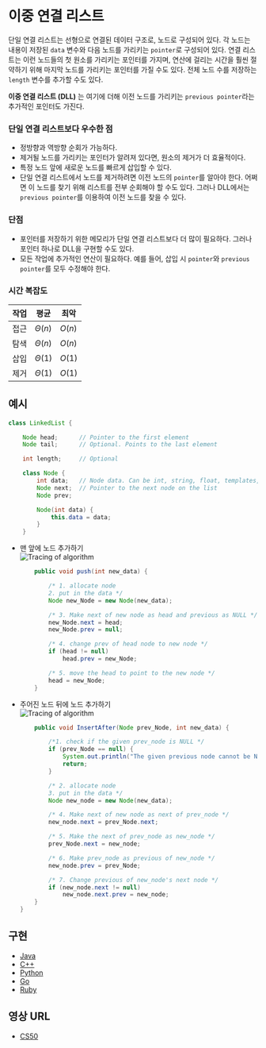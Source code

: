 # 이중 연결 리스트

단일 연결 리스트는 선형으로 연결된 데이터 구조로, 노드로 구성되어 있다. 각 노드는 내용이 저장된 `data` 변수와 다음 노드를 가리키는 `pointer`로 구성되어 있다. 연결 리스트는 이런 노드들의 첫 원소를 가리키는 포인터를 가지며, 연산에 걸리는 시간을 훨씬 절약하기 위해 마지막 노드를 가리키는 포인터를 가질 수도 있다. 전체 노드 수를 저장하는 `length` 변수를 추가할 수도 있다.

**이중 연결 리스트 (DLL)** 는 여기에 더해 이전 노드를 가리키는 `previous pointer`라는 추가적인 포인터도 가진다.

### 단일 연결 리스트보다 우수한 점

- 정방향과 역방향 순회가 가능하다.
- 제거될 노드를 가리키는 포인터가 알려져 있다면, 원소의 제거가 더 효율적이다.
- 특정 노드 앞에 새로운 노드를 빠르게 삽입할 수 있다.
- 단일 연결 리스트에서 노드를 제거하려면 이전 노드의 `pointer`를 알아야 한다. 어쩌면 이 노드를 찾기 위해 리스트를 전부 순회해야 할 수도 있다. 그러나 DLL에서는 `previous pointer`를 이용하여 이전 노드를 찾을 수 있다.

### 단점

- 포인터를 저장하기 위한 메모리가 단일 연결 리스트보다 더 많이 필요하다. 그러나 포인터 하나로 DLL을 구현할 수도 있다.
- 모든 작업에 추가적인 연산이 필요하다. 예를 들어, 삽입 시 `pointer`와 `previous pointer`를 모두 수정해야 한다.

### 시간 복잡도

| 작업 | 평균   | 최악   |
| ---- | ------ | ------ |
| 접근 | $Θ(n)$ | $O(n)$ |
| 탐색 | $Θ(n)$ | $O(n)$ |
| 삽입 | $Θ(1)$ | $O(1)$ |
| 제거 | $Θ(1)$ | $O(1)$ |

## 예시

```java
class LinkedList {

    Node head;      // Pointer to the first element
	Node tail;      // Optional. Points to the last element

	int length;     // Optional

    class Node {
        int data;   // Node data. Can be int, string, float, templates, etc
        Node next;  // Pointer to the next node on the list
        Node prev;

        Node(int data) {
            this.data = data;
        }
    }
```

- 맨 앞에 노드 추가하기  
  ![Tracing of algorithm](https://www.geeksforgeeks.org/wp-content/uploads/gq/2014/03/DLL_add_front1.png)

  ```java
      public void push(int new_data) {

          /* 1. allocate node
          2. put in the data */
          Node new_Node = new Node(new_data);

          /* 3. Make next of new node as head and previous as NULL */
          new_Node.next = head;
          new_Node.prev = null;

          /* 4. change prev of head node to new node */
          if (head != null)
              head.prev = new_Node;

          /* 5. move the head to point to the new node */
          head = new_Node;
      }
  ```

- 주어진 노드 뒤에 노드 추가하기  
  ![Tracing of algorithm](https://www.geeksforgeeks.org/wp-content/uploads/gq/2014/03/DLL_add_middle1.png)

  ```java
      public void InsertAfter(Node prev_Node, int new_data) {

          /*1. check if the given prev_node is NULL */
          if (prev_Node == null) {
              System.out.println("The given previous node cannot be NULL ");
              return;
          }

          /* 2. allocate node
          3. put in the data */
          Node new_node = new Node(new_data);

          /* 4. Make next of new node as next of prev_node */
          new_node.next = prev_Node.next;

          /* 5. Make the next of prev_node as new_node */
          prev_Node.next = new_node;

          /* 6. Make prev_node as previous of new_node */
          new_node.prev = prev_Node;

          /* 7. Change previous of new_node's next node */
          if (new_node.next != null)
              new_node.next.prev = new_node;
      }
  }
  ```

## 구현

- [Java](https://github.com/TheAlgorithms/Java/blob/master/src/main/java/com/thealgorithms/datastructures/lists/DoublyLinkedList.java)
- [C++](https://github.com/TheAlgorithms/C-Plus-Plus/blob/master/Data%20Structure/Doubly%20Linked%20List.cpp)
- [Python](https://github.com/TheAlgorithms/Python/blob/master/data_structures/linked_list/doubly_linked_list.py)
- [Go](https://github.com/TheAlgorithms/Go/blob/master/data-structures/linked-list/double-linkedlist.go)
- [Ruby](https://github.com/TheAlgorithms/Ruby/blob/master/data_structures/linked_lists/double_list.rb)

## 영상 URL

- [CS50](https://www.youtube.com/watch?v=FHMPswJDCvU)
